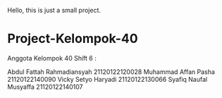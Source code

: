 Hello, this is just a small project.

# Project-Kelompok-40
Anggota Kelompok 40 Shift 6 :  

Abdul Fattah Rahmadiansyah 21120122120028 
Muhammad Affan Pasha 21120122140090 
Vicky Setyo Haryadi 21120122130066 
Syafiq Naufal Musyaffa 21120122140107
